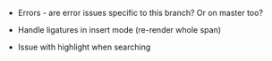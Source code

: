 - Errors - are error issues specific to this branch? Or on master too?
- Handle ligatures in insert mode (re-render whole span)

- Issue with highlight when searching
